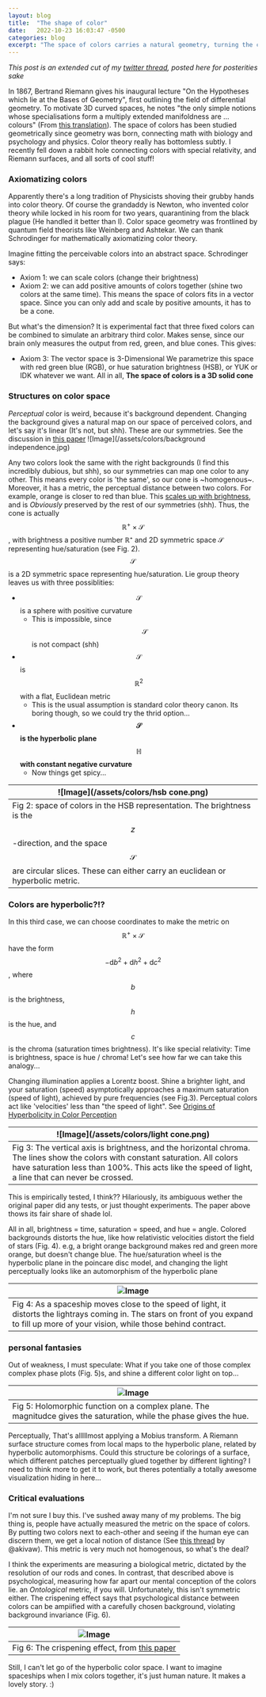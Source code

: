 ```yaml
---
layout: blog 
title:  "The shape of color"
date:   2022-10-23 16:03:47 -0500
categories: blog
excerpt: "The space of colors carries a natural geometry, turning the color wheel into a hyperbolic plane, and letting you mix colors using spaceships"
---
```



<script language="javascript" type="text/javascript" src="/sketch/libraries/p5.min.js"></script>
<script language="javascript" type="text/javascript" src="/sketch/libraries/p5.gui.js"></script>
<script language="javascript" type="text/javascript" src="/sketch/libraries/quicksettings.js"></script>
<script language="javascript" type="text/javascript" src="/sketch/libraries/MyGUI/MyGUI.js"></script>
<script language="javascript" type="text/javascript" src="/sketch/libraries/zoom.js"></script>
<script language="javascript" type="text/javascript" src="/sketch/strings/strings_instanced.js"></script>
<script language="javascript" type="text/javascript" src="/sketch/strings/strings_library.js"></script>

*This post is an extended cut of my [twitter thread](https://twitter.com/chessapigbay/status/1482977847979479046), posted here for posterities sake*

In 1867, Bertrand Riemann gives his inaugural lecture "On the Hypotheses which lie at the Bases of Geometry", first outlining the field of differential geometry. To motivate 3D curved spaces, he notes "the only simple notions whose specialisations form a multiply extended manifoldness are ... colours" (From [this translation](https://www.maths.tcd.ie/pub/HistMath/People/Riemann/Geom/WKCGeom.html)). The space of colors has been studied geometrically since geometry was born, connecting math with biology and psychology and physics. Color theory really has bottomless subtly. I recently fell down a rabbit hole connecting colors with special relativity, and Riemann surfaces, and all sorts of cool stuff!

### Axiomatizing colors
Apparently there's a long tradition of Physicists shoving their grubby hands into color theory. Of course the grandaddy is Newton, who invented color theory while locked in his room for two years, quarantining from the black plague (He handled it better than I). Color space geometry was frontlined by quantum field theorists like Weinberg and Ashtekar. We can thank Schrodinger for mathematically axiomatizing color theory.

Imagine fitting the perceivable colors into an abstract space. Schrodinger says:
- Axiom 1: we can scale colors (change their brightness)
- Axiom 2: we can add positive amounts of colors together (shine two colors at the same time). 
This means the space of colors fits in a vector space. Since you can only add and scale by positive amounts, it has to be a cone.

But what's the dimension? It is experimental fact that three fixed colors can be combined to simulate an arbitrary third color. Makes sense, since our brain only measures the output from red, green, and blue cones. This gives:
- Axiom 3: The vector space is 3-Dimensional
We parametrize this space with red green blue (RGB), or  hue saturation brightness (HSB), or YUK or IDK whatever we want. All in all, **The space of colors is a 3D solid cone**

### Structures on color space

*Perceptual* color is weird, because it's background dependent. Changing the background gives a natural map on our space of perceived colors, and let's say it's linear (It's not, but shh). These are our symmetries. See the discussion in [this paper](https://mathematical-neuroscience.springeropen.com/articles/10.1186/s13408-020-00084-x)
![Image](/assets/colors/background independence.jpg)

  
Any two colors look the same with the right backgrounds (I find this incredibly dubious, but shh), so our symmetries can map one color to any other. This means every color is 'the same', so our cone is ~homogenous~. Moreover, it has a metric, the perceptual distance between two colors. For example, orange is closer to red than blue.  This [scales up with brightness](https://en.wikipedia.org/wiki/Weber%E2%80%93Fechner_law), and is *Obviously* preserved by the rest of our symmetries (shh). 
Thus, the cone is actually $$\mathbb{R}^+ \times \mathcal{S}$$, with brightness a positive number ℝ⁺ and 2D symmetric space 𝒮 representing hue/saturation (see Fig. 2). $$\mathcal{S}$$ is a 2D symmetric space representing hue/saturation. Lie group theory leaves us with three possiblities:
-  $$\mathcal{S}$$ is a sphere with positive curvature 
	- This is impossible, since  $$\mathcal{S}$$ is not compact (shh)
-  $$\mathcal{S}$$ is $$\mathbb{R}^2$$ with a flat, Euclidean metric
	- This is the usual assumption is standard color theory canon. Its boring though, so we could try the thrid option...
-  **$$\mathcal{S}$$ is the hyperbolic plane $$\mathbb{H}$$ with constant negative curvature**
	- Now things get spicy...





| ![Image](/assets/colors/hsb cone.png) |
| -- |
| Fig 2: space of colors in the HSB representation. The brightness is the $$z$$-direction, and the space $$\mathcal{S}$$ are circular slices. These can either carry an euclidean or hyperbolic metric. | 

### Colors are hyperbolic?!?

In this third case, we can choose coordinates  to make the metric on $$\mathbb{R}^+ \times \mathcal{S}$$ have the form $$-\mathrm{d}b^2 + \mathrm{d}h^2 + \mathrm{d}c^2$$, where $$b$$ is the brightness, $$h$$ is the hue, and $$c$$ is the chroma (saturation times brightness). It's like special relativity: Time is brightness, space is hue / chroma! Let's see how far we can take this analogy...

Changing illumination applies a Lorentz boost. Shine a brighter light, and your saturation (speed) asymptotically approaches a maximum saturation (speed of light), achieved by pure frequencies (see Fig.3). Perceptual colors act like  'velocities' less than "the speed of light". See [Origins of Hyperbolicity in Color Perception](https://www.mdpi.com/2313-433X/6/6/42/htm)

| ![Image](/assets/colors/light cone.png) |
| -- |
| Fig 3: The vertical axis is brightness, and the horizontal chroma. The lines show the colors with constant saturation. All colors have saturation less than 100%. This acts like the speed of light, a line that can never be crossed.| 

This is empirically tested, I think?? Hilariously, its ambiguous wether the original paper did any tests, or just thought experiments. The paper above thows its fair share of shade lol.

All in all, brightness = time, saturation = speed, and hue = angle. Colored backgrounds distorts the hue, like how relativistic velocities distort the field of stars (Fig. 4). e.g, a bright orange background makes red and green more orange, but doesn't change blue. The hue/saturation wheel is the hyperbolic plane in the poincare disc model, and changing the light perceptually looks like an automorphism of the hyperbolic plane


| ![Image](/assets/colors/spaceship.png) |
| -- |
| Fig 4: As a spaceship moves close to the speed of light, it distorts the lightrays coming in. The stars on front of you expand to fill up more of your vision, while those behind contract.| 


### personal fantasies
Out of weakness, I must speculate: What if you take one of those complex complex phase plots (Fig. 5)s, and shine a different color light on top...

| ![Image](/assets/colors/complex.jpg) |
| -- |
| Fig 5: Holomorphic function on a complex plane. The magnitudce gives the saturation, while the phase gives the hue.| 
  
Perceptually, That's alllllmost applying a Mobius transform. A Riemann surface structure comes from local maps to the hyperbolic plane, related by hyperbolic automorphisms. Could this structure be colorings of a surface, which different patches perceptually glued together by different lighting?  I need to think more to get it to work, but theres potentially a totally awesome visualization hiding in here...


### Critical evaluations

I'm not sure I buy this. I've sushed away many of my problems. The big thing is, people have actually measured the metric on the space of colors. By putting two colors next to each-other and seeing if the human eye can discern them, we get a local notion of distance (See [this thread](https://twitter.com/akivaw/status/1482883705479778307) by @akivaw). This metric is very much not homogenous, so what's the deal?

I think the experiments are measuring a biological metric, dictated by the resolution of our rods and cones. In contrast, that described above is psychological, measuring how far apart our mental conception of the colors lie. an *Ontological* metric, if you will. Unfortunately, this isn't symmetric either. The crispening effect says that psychological distance between colors can be ampiified with a carefully chosen background, violating background invariance (Fig. 6).

| ![Image](/assets/colors/crispening.png) |
| -- |
| Fig 6: The crispening effect, from [this paper](https://mathematical-neuroscience.springeropen.com/articles/10.1186/s13408-020-00084-x)| 

Still, I can't let go of the hyperbolic color space. I want to imagine spaceships when I mix colors together, it's just human nature. It makes a lovely story. :)